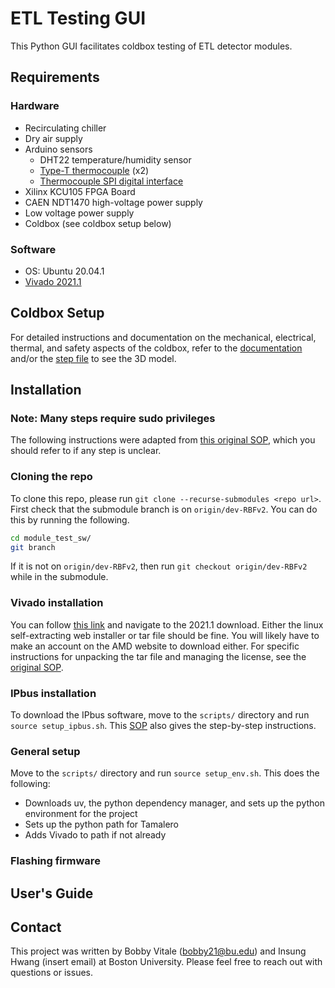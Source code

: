 # ETL Testing GUI

This Python GUI facilitates coldbox testing of ETL detector modules.

## Requirements

### Hardware
- Recirculating chiller
- Dry air supply
- Arduino sensors
    - DHT22 temperature/humidity sensor
    - [Type-T thermocouple](https://a.co/d/5xr8zDA) (x2)
    - [Thermocouple SPI digital interface](https://www.playingwithfusion.com/productview.php?catid=1001&pdid=64)
- Xilinx KCU105 FPGA Board
- CAEN NDT1470 high-voltage power supply
- Low voltage power supply
- Coldbox (see coldbox setup below)

### Software
- OS: Ubuntu 20.04.1
- [Vivado 2021.1](https://www.xilinx.com/support/download/index.html/content/xilinx/en/downloadNav/vivado-design-tools/archive.html)


## Coldbox Setup

For detailed instructions and documentation on the mechanical, electrical, thermal, and safety aspects of the coldbox, refer to the [documentation](./BU%20ETL%20Cold%20Box%20Documentation.pdf) and/or the [step file](./BU%20Coldbox%20V1.stp) to see the 3D model.

## Installation

### Note: Many steps require sudo privileges

The following instructions were adapted from [this original SOP](./ETL_test_stand_setup.md), which you should refer to if any step is unclear.

### Cloning the repo

To clone this repo, please run `git clone --recurse-submodules <repo url>`. First check that the submodule branch is on `origin/dev-RBFv2`. You can do this by running the following.

```bash
cd module_test_sw/
git branch
```

If it is not on `origin/dev-RBFv2`, then run `git checkout origin/dev-RBFv2` while in the submodule.

### Vivado installation

You can follow [this link](https://www.xilinx.com/support/download/index.html/content/xilinx/en/downloadNav/vivado-design-tools/archive.html) and navigate to the 2021.1 download. Either the linux self-extracting web installer or tar file should be fine. You will likely have to make an account on the AMD website to download either. For specific instructions for unpacking the tar file and managing the license, see the [original SOP](./ETL_test_stand_setup.md). 

### IPbus installation

To download the IPbus software, move to the `scripts/` directory and run `source setup_ipbus.sh`. This [SOP](./ETL_test_stand_setup.md) also gives the step-by-step instructions.

### General setup

Move to the `scripts/` directory and run `source setup_env.sh`. This does the following:
- Downloads uv, the python dependency manager, and sets up the python environment for the project
- Sets up the python path for Tamalero
- Adds Vivado to path if not already

### Flashing firmware

## User's Guide

## Contact

This project was written by Bobby Vitale (bobby21@bu.edu) and Insung Hwang (insert email) at Boston University. Please feel free to reach out with questions or issues. 